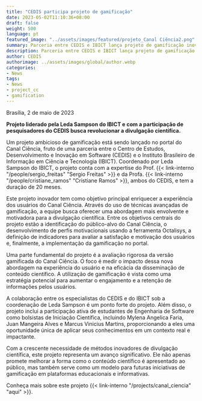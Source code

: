 ```yaml
---
title: "CEDIS participa projeto de gamificação"
date: 2023-05-02T11:10:36+08:00
draft: false
weight: 500
language: pt
featured_image: "../assets/images/featured/projeto_Canal Ciência2.png"
summary: Parceria entre CEDIS e IBICT lança projeto de gamificação inovador do portal Canal Ciência 
description: Parceria entre CEDIS e IBICT lança projeto de gamificação inovador do portal Canal Ciência 
author: CEDIS
authorimage: ../assets/images/global/author.webp
categories: 
- News
tags: 
- News
- project_cc
- gamification
---
```

Brasília, 2 de maio de 2023

**Projeto liderado pela Leda Sampson do IBICT e com a participação de pesquisadores do CEDIS busca revolucionar a divulgação científica.** 

Um projeto ambicioso de gamificação está sendo lançado no portal do Canal Ciência, fruto de uma parceria entre o Centro de Estudos, Desenvolvimento e Inovação em Software (CEDIS) e o Instituto Brasileiro de Informação em Ciência e Tecnologia (IBICT). Coordenado por Leda Sampson do IBICT, o projeto conta com a expertise do Prof. {{< link-interno "/people/sergio_freitas" "Sergio Freitas" >}} e da Profa. {{< link-interno "/people/cristiane_ramos" "Cristiane Ramos" >}}, ambos do CEDIS, e tem a duração de 20 meses.

Este projeto inovador tem como objetivo principal enriquecer a experiência dos usuários do Canal Ciência. Através do uso de técnicas avançadas de gamificação, a equipe busca oferecer uma abordagem mais envolvente e motivadora para a divulgação científica. Entre os objetivos centrais do projeto estão a identificação do público-alvo do Canal Ciência, o desenvolvimento de perfis motivacionais usando a ferramenta Octalisys, a definição de indicadores para avaliar a satisfação e motivação dos usuários e, finalmente, a implementação da gamificação no portal.

Uma parte fundamental do projeto é a avaliação rigorosa da versão gamificada do Canal Ciência. O foco é medir o impacto dessa nova abordagem na experiência do usuário e na eficácia da disseminação de conteúdo científico. A utilização de gamificação é vista como uma estratégia potencial para aumentar o engajamento e a retenção de informações pelos usuários.

A colaboração entre os especialistas do CEDIS e do IBICT sob a coordenação de Leda Sampson é um ponto forte do projeto. Além disso, o projeto inclui a participação ativa de estudantes de Engenharia de Software como bolsistas de Iniciação Científica, incluindo Mylena Angelica Faria, Juan Mangeira Alves e Marcus Vinicius Martins, proporcionando a eles uma oportunidade única de aplicar seus conhecimentos em um contexto real e impactante.

Com a crescente necessidade de métodos inovadores de divulgação científica, este projeto representa um avanço significativo. Ele não apenas promete melhorar a forma como o conteúdo científico é apresentado ao público, mas também serve como um modelo para futuras iniciativas de gamificação em plataformas educacionais e informativas.

Conheça mais sobre este projeto {{< link-interno "/projects/canal_ciencia" "aqui​" >}}.